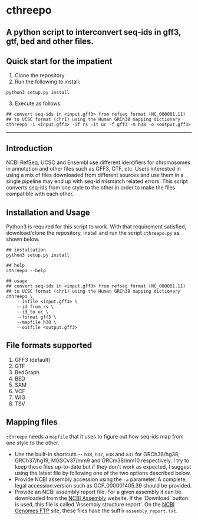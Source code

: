 # cthreepo
A python script to interconvert seq-ids in gff3, gtf, bed and other files.
---
## Quick start for the impatient
1. Clone the repository
2. Run the following to install: 
```
python3 setup.py install
```
3. Execute as follows:
```
## convert seq-ids in <input.gff3> from refseq format (NC_000001.11)
## to UCSC format (chr1) using the Human GRCh38 mapping dictionary
cthreepo -i <input.gff3> -if rs -it uc -f gff3 -m h38 -o <output.gff3>
```
---
## Introduction
NCBI RefSeq, UCSC and Ensembl use different identifiers for chromosomes in annotation and other files such as GFF3, GTF, etc. Users interested in using a mix of files downloaded from different sources and use them in a single pipeline may end up with seq-id mismatch related errors. This script converts seq-ids from one style to the other in order to make the files compatible with each other.

## Installation and Usage
Python3 is required for this script to work. With that requirement satisfied, download/clone the repository, install and run the script `cthreepo.py` as shown below.
```
## installation
python3 setup.py install

## help
cthreepo --help 

## usage
## convert seq-ids in <input.gff3> from refseq format (NC_000001.11)
## to UCSC format (chr1) using the Human GRCh38 mapping dictionary
cthreepo \
    --infile <input.gff3> \
    --id_from rs \
    --id_to uc \
    --format gff3 \
    --mapfile h38 \
    --outfile <output.gff3>
```

## File formats supported
1. GFF3 (default)
2. GTF
3. BedGraph
4. BED
5. SAM
6. VCF
7. WIG
8. TSV

## Mapping files
`cthreepo` needs a `mapfile` that it uses to figure out how seq-ids map from one style to the other. 
* Use the built-in shortcuts -- `h38`, `h37`, `m38` and `m37` for GRCh38/hg38, GRCh37/hg19, MGSCv37/mm9 and GRCm38/mm10 respectively. I try to keep these files up-to-date but if they don't work as expected, I suggest using the latest file by following one of the two options described below.
* Provide NCBI assembly accession using the `-a` parameter. A complete, legal accession.version such as GCF_000001405.39 should be provided. 
* Provide an NCBI assembly report file. For a given assembly it can be downloaded from the [NCBI Assembly](https://www.ncbi.nlm.nih.gov/assembly) website. If the 'Download' button is used, this file is called 'Assembly structure report'. On the [NCBI Genomes FTP](https://ftp.ncbi.nlm.nih.gov/genomes/all/) site, these files have the suffix `assembly_report.txt`. 

